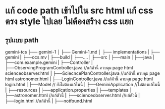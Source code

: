 <h1>เเก้ code path เข้าไปใน src
html เเก้ css ตรง style ไปเลย ไม่ต้องสร้าง css เเยก </h1>

<h2>รุปเเบบ path</h2>
gemini-tcs
    ├── gemini-1
    │   ├── Gemini-1.md
    │   ├── implementations 
    |       ├── gemini
    |           ├──ocs.mv
    |           ├──build
    |           ├──....
    |           ├──src
    |              ├──main
    |              ├──java
    |                ├──com.example.gemini  
    |                  ├──Controller 
    |                    ├──ObservingProgramController.java  //เเก้ตัวนี้ ควบคุม page html scienceobserver.html 
    |                    ├──SciecncePlanController.java      //เเก้ตัวนี้ ควบคุม page html astronomer.html
    |                    ├──LoginController.java             //เเก้ตัวนี้ ควบคุม page html login.html
    |                  ├──Model // ยังไม่ต้องเเก้ในนี้
    |                  ├──GeminiApplication //ไม่ต้องเเก้ในนี้
    |              ├──resources
    |                ├──application.properties
    |                ├──templates
    |                  ├──astronomer.html //เเก้ตัวนี้
    |                  ├──scienceobserver.html //เเก้ตัวนี้
    |                  ├──login.html //เเก้ตัวนี้
    |                  ├──notfound.html
    



    


  

    
